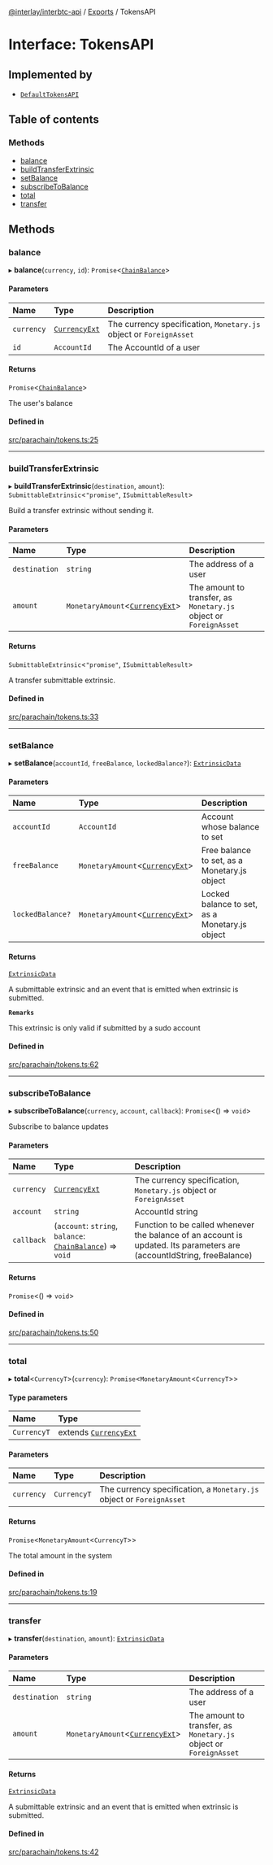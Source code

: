 [@interlay/interbtc-api](../README.md) / [Exports](../modules.md) / TokensAPI

# Interface: TokensAPI

## Implemented by

- [`DefaultTokensAPI`](../classes/DefaultTokensAPI.md)

## Table of contents

### Methods

- [balance](TokensAPI.md#balance)
- [buildTransferExtrinsic](TokensAPI.md#buildtransferextrinsic)
- [setBalance](TokensAPI.md#setbalance)
- [subscribeToBalance](TokensAPI.md#subscribetobalance)
- [total](TokensAPI.md#total)
- [transfer](TokensAPI.md#transfer)

## Methods

### <a id="balance" name="balance"></a> balance

▸ **balance**(`currency`, `id`): `Promise`\<[`ChainBalance`](../classes/ChainBalance.md)\>

#### Parameters

| Name | Type | Description |
| :------ | :------ | :------ |
| `currency` | [`CurrencyExt`](../modules.md#currencyext) | The currency specification, `Monetary.js` object or `ForeignAsset` |
| `id` | `AccountId` | The AccountId of a user |

#### Returns

`Promise`\<[`ChainBalance`](../classes/ChainBalance.md)\>

The user's balance

#### Defined in

[src/parachain/tokens.ts:25](https://github.com/interlay/interbtc-api/blob/1c0379f56248ac2da57930d5704199f69f941aa8/src/parachain/tokens.ts#L25)

___

### <a id="buildtransferextrinsic" name="buildtransferextrinsic"></a> buildTransferExtrinsic

▸ **buildTransferExtrinsic**(`destination`, `amount`): `SubmittableExtrinsic`\<``"promise"``, `ISubmittableResult`\>

Build a transfer extrinsic without sending it.

#### Parameters

| Name | Type | Description |
| :------ | :------ | :------ |
| `destination` | `string` | The address of a user |
| `amount` | `MonetaryAmount`\<[`CurrencyExt`](../modules.md#currencyext)\> | The amount to transfer, as `Monetary.js` object or `ForeignAsset` |

#### Returns

`SubmittableExtrinsic`\<``"promise"``, `ISubmittableResult`\>

A transfer submittable extrinsic.

#### Defined in

[src/parachain/tokens.ts:33](https://github.com/interlay/interbtc-api/blob/1c0379f56248ac2da57930d5704199f69f941aa8/src/parachain/tokens.ts#L33)

___

### <a id="setbalance" name="setbalance"></a> setBalance

▸ **setBalance**(`accountId`, `freeBalance`, `lockedBalance?`): [`ExtrinsicData`](ExtrinsicData.md)

#### Parameters

| Name | Type | Description |
| :------ | :------ | :------ |
| `accountId` | `AccountId` | Account whose balance to set |
| `freeBalance` | `MonetaryAmount`\<[`CurrencyExt`](../modules.md#currencyext)\> | Free balance to set, as a Monetary.js object |
| `lockedBalance?` | `MonetaryAmount`\<[`CurrencyExt`](../modules.md#currencyext)\> | Locked balance to set, as a Monetary.js object |

#### Returns

[`ExtrinsicData`](ExtrinsicData.md)

A submittable extrinsic and an event that is emitted when extrinsic is submitted.

**`Remarks`**

This extrinsic is only valid if submitted by a sudo account

#### Defined in

[src/parachain/tokens.ts:62](https://github.com/interlay/interbtc-api/blob/1c0379f56248ac2da57930d5704199f69f941aa8/src/parachain/tokens.ts#L62)

___

### <a id="subscribetobalance" name="subscribetobalance"></a> subscribeToBalance

▸ **subscribeToBalance**(`currency`, `account`, `callback`): `Promise`\<() => `void`\>

Subscribe to balance updates

#### Parameters

| Name | Type | Description |
| :------ | :------ | :------ |
| `currency` | [`CurrencyExt`](../modules.md#currencyext) | The currency specification, `Monetary.js` object or `ForeignAsset` |
| `account` | `string` | AccountId string |
| `callback` | (`account`: `string`, `balance`: [`ChainBalance`](../classes/ChainBalance.md)) => `void` | Function to be called whenever the balance of an account is updated. Its parameters are (accountIdString, freeBalance) |

#### Returns

`Promise`\<() => `void`\>

#### Defined in

[src/parachain/tokens.ts:50](https://github.com/interlay/interbtc-api/blob/1c0379f56248ac2da57930d5704199f69f941aa8/src/parachain/tokens.ts#L50)

___

### <a id="total" name="total"></a> total

▸ **total**\<`CurrencyT`\>(`currency`): `Promise`\<`MonetaryAmount`\<`CurrencyT`\>\>

#### Type parameters

| Name | Type |
| :------ | :------ |
| `CurrencyT` | extends [`CurrencyExt`](../modules.md#currencyext) |

#### Parameters

| Name | Type | Description |
| :------ | :------ | :------ |
| `currency` | `CurrencyT` | The currency specification, a `Monetary.js` object or `ForeignAsset` |

#### Returns

`Promise`\<`MonetaryAmount`\<`CurrencyT`\>\>

The total amount in the system

#### Defined in

[src/parachain/tokens.ts:19](https://github.com/interlay/interbtc-api/blob/1c0379f56248ac2da57930d5704199f69f941aa8/src/parachain/tokens.ts#L19)

___

### <a id="transfer" name="transfer"></a> transfer

▸ **transfer**(`destination`, `amount`): [`ExtrinsicData`](ExtrinsicData.md)

#### Parameters

| Name | Type | Description |
| :------ | :------ | :------ |
| `destination` | `string` | The address of a user |
| `amount` | `MonetaryAmount`\<[`CurrencyExt`](../modules.md#currencyext)\> | The amount to transfer, as `Monetary.js` object or `ForeignAsset` |

#### Returns

[`ExtrinsicData`](ExtrinsicData.md)

A submittable extrinsic and an event that is emitted when extrinsic is submitted.

#### Defined in

[src/parachain/tokens.ts:42](https://github.com/interlay/interbtc-api/blob/1c0379f56248ac2da57930d5704199f69f941aa8/src/parachain/tokens.ts#L42)
